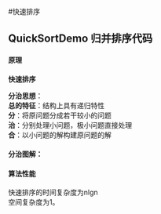 #快速排序

## QuickSortDemo 归并排序代码

#### 原理 <br>  
**快速排序** <br>  

**分治思想**： <br>
**总的特征**：结构上具有递归特性<br>
**分**：将原问题分成若干较小的问题<br>
**治**：分别处理小问题，极小问题直接处理<br>
**合**：以小问题的解构建原问题的解<br>
  
#### 分治图解：
    
  
#### 算法性能
快速排序的时间复杂度为nlgn <br>
空间复杂度为1。

